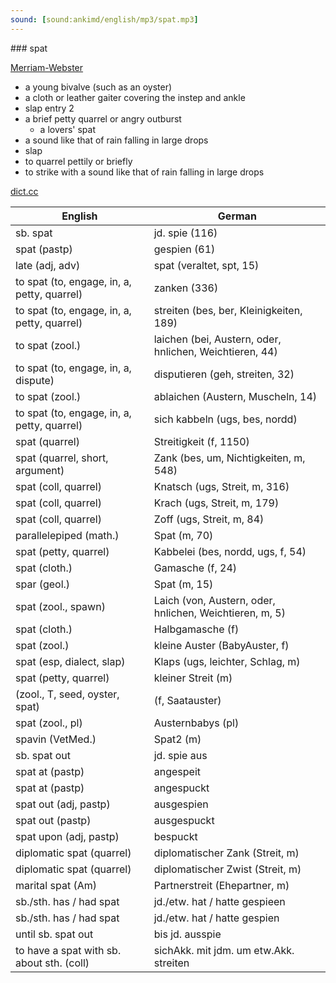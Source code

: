 ```yaml
---
sound: [sound:ankimd/english/mp3/spat.mp3]
---
```


\### spat

[Merriam-Webster](https://www.merriam-webster.com/dictionary/spat)

- a young bivalve (such as an oyster)
- a cloth or leather gaiter covering the instep and ankle
- slap entry 2
- a brief petty quarrel or angry outburst
    - a lovers' spat
- a sound like that of rain falling in large drops
- slap
- to quarrel pettily or briefly
- to strike with a sound like that of rain falling in large drops

[dict.cc](https://www.dict.cc/spat)

| English        | German       |
| -------------- | ------------ |
| sb. spat | jd. spie (116) |
| spat (pastp) | gespien (61) |
| late (adj, adv) | spat (veraltet, spt, 15) |
| to spat (to, engage, in, a, petty, quarrel) | zanken (336) |
| to spat (to, engage, in, a, petty, quarrel) | streiten (bes, ber, Kleinigkeiten, 189) |
| to spat (zool.) | laichen (bei, Austern, oder, hnlichen, Weichtieren, 44) |
| to spat (to, engage, in, a, dispute) | disputieren (geh, streiten, 32) |
| to spat (zool.) | ablaichen (Austern, Muscheln, 14) |
| to spat (to, engage, in, a, petty, quarrel) | sich kabbeln (ugs, bes, nordd) |
| spat (quarrel) | Streitigkeit (f, 1150) |
| spat (quarrel, short, argument) | Zank (bes, um, Nichtigkeiten, m, 548) |
| spat (coll, quarrel) | Knatsch (ugs, Streit, m, 316) |
| spat (coll, quarrel) | Krach (ugs, Streit, m, 179) |
| spat (coll, quarrel) | Zoff (ugs, Streit, m, 84) |
| parallelepiped (math.) | Spat (m, 70) |
| spat (petty, quarrel) | Kabbelei (bes, nordd, ugs, f, 54) |
| spat (cloth.) | Gamasche (f, 24) |
| spar (geol.) | Spat (m, 15) |
| spat (zool., spawn) | Laich (von, Austern, oder, hnlichen, Weichtieren, m, 5) |
| spat (cloth.) | Halbgamasche (f) |
| spat (zool.) | kleine Auster (BabyAuster, f) |
| spat (esp, dialect, slap) | Klaps (ugs, leichter, Schlag, m) |
| spat (petty, quarrel) | kleiner Streit (m) |
|  (zool., T, seed, oyster, spat) |  (f, Saatauster) |
| spat (zool., pl) | Austernbabys (pl) |
| spavin (VetMed.) | Spat2 (m) |
| sb. spat out | jd. spie aus |
| spat at (pastp) | angespeit |
| spat at (pastp) | angespuckt |
| spat out (adj, pastp) | ausgespien |
| spat out (pastp) | ausgespuckt |
| spat upon (adj, pastp) | bespuckt |
| diplomatic spat (quarrel) | diplomatischer Zank (Streit, m) |
| diplomatic spat (quarrel) | diplomatischer Zwist (Streit, m) |
| marital spat (Am) | Partnerstreit (Ehepartner, m) |
| sb./sth. has / had spat | jd./etw. hat / hatte gespieen |
| sb./sth. has / had spat | jd./etw. hat / hatte gespien |
| until sb. spat out | bis jd. ausspie |
| to have a spat with sb. about sth. (coll) | sichAkk. mit jdm. um etw.Akk. streiten |
